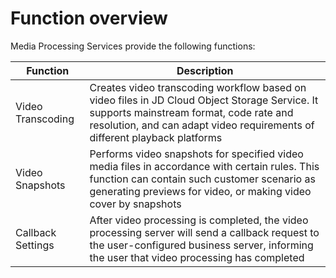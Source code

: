 # Function overview

Media Processing Services provide the following functions:

|Function|Description|
|-|-|
|Video Transcoding| Creates video transcoding workflow based on video files in JD Cloud Object Storage Service. It supports mainstream format, code rate and resolution, and can adapt video requirements of different playback platforms|
|Video Snapshots| Performs video snapshots for specified video media files in accordance with certain rules. This function can contain such customer scenario as generating previews for video, or making video cover by snapshots|
|Callback Settings| After video processing is completed, the video processing server will send a callback request to the user-configured business server, informing the user that video processing has completed|
